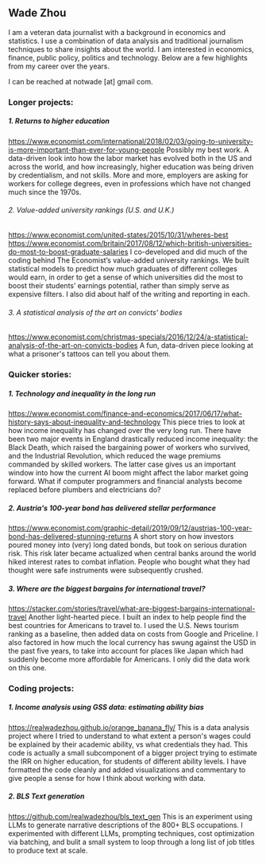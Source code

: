 ## Wade Zhou
I am a veteran data journalist with a background in economics and statistics. I use a combination of data analysis and traditional journalism techniques to share insights about the world. I am interested in economics, finance, public policy, politics and technology. Below are a few highlights from my career over the years.

I can be reached at notwade [at] gmail <dot> com.


### Longer projects:
##### 1. Returns to higher education
<https://www.economist.com/international/2018/02/03/going-to-university-is-more-important-than-ever-for-young-people>
Possibly my best work. A data-driven look into how the labor market has evolved both in the US and across the world, and how increasingly, higher education was being driven by credentialism, and not skills. More and more, employers are asking for workers for college degrees, even in professions which have not changed much since the 1970s.

###### 2. Value-added university rankings (U.S. and U.K.)
<https://www.economist.com/united-states/2015/10/31/wheres-best>
<https://www.economist.com/britain/2017/08/12/which-british-universities-do-most-to-boost-graduate-salaries>
I co-developed and did much of the coding behind The Economist’s value-added university rankings. We built statistical models to predict how much graduates of different colleges would earn, in order to get a sense of which universities did the most to boost their students’ earnings potential, rather than simply serve as expensive filters. I also did about half of the writing and reporting in each.

###### 3. A statistical analysis of the art on convicts’ bodies
<https://www.economist.com/christmas-specials/2016/12/24/a-statistical-analysis-of-the-art-on-convicts-bodies>
A fun, data-driven piece looking at what a prisoner's tattoos can tell you about them.


### Quicker stories:
##### 1. Technology and inequality in the long run
<https://www.economist.com/finance-and-economics/2017/06/17/what-history-says-about-inequality-and-technology>
This piece tries to look at how income inequality has changed over the very long run. There have been two major events in England drastically reduced income inequality: the Black Death, which raised the bargaining power of workers who survived, and the Industrial Revolution, which reduced the wage premiums commanded by skilled workers. The latter case gives us an important window into how the current AI boom might affect the labor market going forward. What if computer programmers and financial analysts become replaced before plumbers and electricians do?

##### 2. Austria's 100-year bond has delivered stellar performance
<https://www.economist.com/graphic-detail/2019/09/12/austrias-100-year-bond-has-delivered-stunning-returns>
A short story on how investors poured money into (very) long dated bonds, but took on serious duration risk. This risk later became actualized when central banks around the world hiked interest rates to combat inflation. People who bought what they had thought were safe instruments were subsequently crushed.

##### 3.	Where are the biggest bargains for international travel?
<https://stacker.com/stories/travel/what-are-biggest-bargains-international-travel>
Another light-hearted piece. I built an index to help people find the best countries for Americans to travel to. I used the U.S. News tourism ranking as a baseline, then added data on costs from Google and Priceline. I also factored in how much the local currency has swung against the USD in the past five years, to take into account for places like Japan which had suddenly become more affordable for Americans. I only did the data work on this one.


### Coding projects:
##### 1. Income analysis using GSS data: estimating ability bias
<https://realwadezhou.github.io/orange_banana_fly/>
This is a data analysis project where I tried to understand to what extent a person's wages could be explained by their academic ability, vs what credentials they had. This code is actually a small subcomponent of a bigger project trying to estimate the IRR on higher education, for students of different ability levels. I have formatted the code cleanly and added visualizations and commentary to give people a sense for how I think about working with data.

##### 2. BLS Text generation
<https://github.com/realwadezhou/bls_text_gen>
This is an experiment using LLMs to generate narrative descriptions of the 800+ BLS occupations. I experimented with different LLMs, prompting techniques, cost optimization via batching, and bulit a small system to loop through a long list of job titles to produce text at scale.
